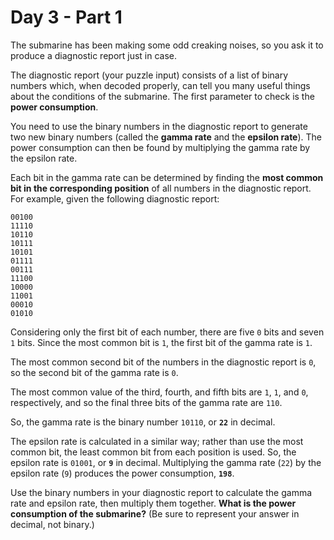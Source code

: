 # Day 3 - Part 1

<article class="day-desc"><p>The submarine has been making some <span title="Turns out oceans are heavy.">odd creaking noises</span>, so you ask it to produce a diagnostic report just in case.</p>
<p>The diagnostic report (your puzzle input) consists of a list of binary numbers which, when decoded properly, can tell you many useful things about the conditions of the submarine. The first parameter to check is the <strong>power consumption</strong>.</p>
<p>You need to use the binary numbers in the diagnostic report to generate two new binary numbers (called the <strong>gamma rate</strong> and the <strong>epsilon rate</strong>). The power consumption can then be found by multiplying the gamma rate by the epsilon rate.</p>
<p>Each bit in the gamma rate can be determined by finding the <strong>most common bit in the corresponding position</strong> of all numbers in the diagnostic report. For example, given the following diagnostic report:</p>
<pre><code>00100
11110
10110
10111
10101
01111
00111
11100
10000
11001
00010
01010
</code></pre>
<p>Considering only the first bit of each number, there are five <code>0</code> bits and seven <code>1</code> bits. Since the most common bit is <code>1</code>, the first bit of the gamma rate is <code>1</code>.</p>
<p>The most common second bit of the numbers in the diagnostic report is <code>0</code>, so the second bit of the gamma rate is <code>0</code>.</p>
<p>The most common value of the third, fourth, and fifth bits are <code>1</code>, <code>1</code>, and <code>0</code>, respectively, and so the final three bits of the gamma rate are <code>110</code>.</p>
<p>So, the gamma rate is the binary number <code>10110</code>, or <code><strong>22</strong></code> in decimal.</p>
<p>The epsilon rate is calculated in a similar way; rather than use the most common bit, the least common bit from each position is used. So, the epsilon rate is <code>01001</code>, or <code><strong>9</strong></code> in decimal. Multiplying the gamma rate (<code>22</code>) by the epsilon rate (<code>9</code>) produces the power consumption, <code><strong>198</strong></code>.</p>
<p>Use the binary numbers in your diagnostic report to calculate the gamma rate and epsilon rate, then multiply them together. <strong>What is the power consumption of the submarine?</strong> (Be sure to represent your answer in decimal, not binary.)</p>
</article>
